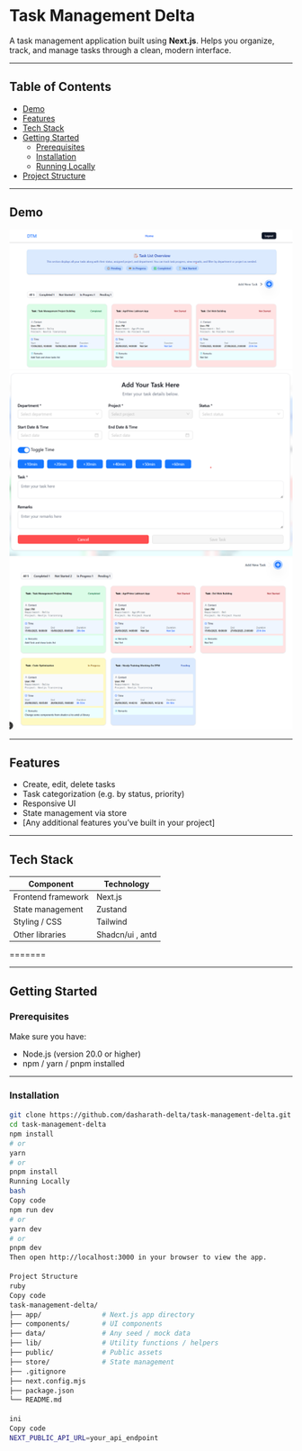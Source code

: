 # Task Management Delta

A task management application built using **Next.js**. Helps you organize, track, and manage tasks through a clean, modern interface.

---

## Table of Contents

- [Demo](#demo)  
- [Features](#features)  
- [Tech Stack](#tech-stack)  
- [Getting Started](#getting-started)  
  - [Prerequisites](#prerequisites)  
  - [Installation](#installation)  
  - [Running Locally](#running-locally)  
- [Project Structure](#project-structure)  

---

## Demo

!["Home Screen with all tasks list"](image.png)
!["Add Task Form"](image-1.png)
![All tasks list status wise](image-2.png)

---

## Features

- Create, edit, delete tasks  
- Task categorization (e.g. by status, priority)  
- Responsive UI  
- State management via store  
- [Any additional features you’ve built in your project]  

---

## Tech Stack

| Component | Technology |
|-----------|------------|
| Frontend framework | Next.js |
| State management | Zustand |
| Styling / CSS | Tailwind |
| Other libraries | Shadcn/ui , antd |
=======

---

## Getting Started

### Prerequisites

Make sure you have:


- Node.js (version 20.0 or higher)  
- npm / yarn / pnpm installed  

---

### Installation

```bash
git clone https://github.com/dasharath-delta/task-management-delta.git
cd task-management-delta
npm install
# or
yarn
# or
pnpm install
Running Locally
bash
Copy code
npm run dev
# or
yarn dev
# or
pnpm dev
Then open http://localhost:3000 in your browser to view the app.

Project Structure
ruby
Copy code
task-management-delta/
├── app/               # Next.js app directory
├── components/        # UI components
├── data/              # Any seed / mock data
├── lib/               # Utility functions / helpers
├── public/            # Public assets
├── store/             # State management
├── .gitignore
├── next.config.mjs
├── package.json
└── README.md

ini
Copy code
NEXT_PUBLIC_API_URL=your_api_endpoint
